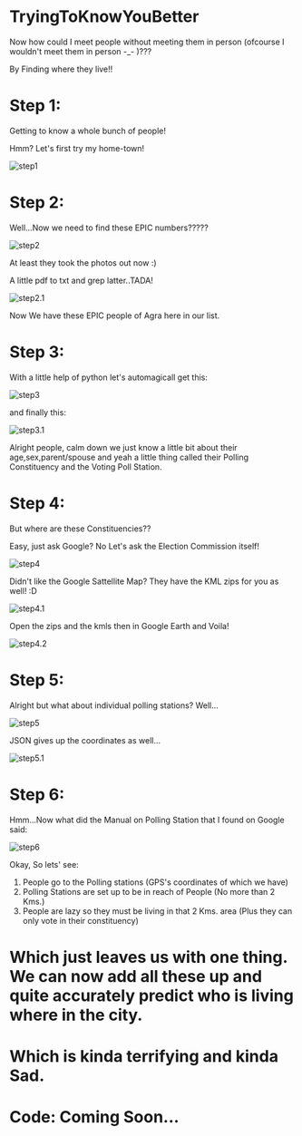 # TryingToKnowYouBetter

Now how could I meet people without meeting them in person (ofcourse I wouldn't meet them in person -_- )???

By Finding where they live!!


# Step 1:

Getting to know a whole bunch of people!

Hmm? Let's first try my home-town!

![step1](step1.png)


# Step 2:

Well...Now we need to find these EPIC numbers?????

![step2](step2.png)

At least they took the photos out now :)

A little pdf to txt and grep latter..TADA!

![step2.1](step2.1.png)

Now We have these EPIC people of Agra here in our list.

# Step 3:

With a little help of python let's automagicall get this:

![step3](step3.png)

and finally this:

![step3.1](step3.1.png)


Alright people, calm down we just know a little bit about their age,sex,parent/spouse and yeah 
a little thing called their Polling Constituency and the Voting Poll Station.


# Step 4:

But where are these Constituencies??

Easy, just ask Google? No Let's ask the Election Commission itself!

![step4](step4.png)

Didn't like the Google Sattellite Map? They have the KML zips for you as well! :D

![step4.1](step4.1.png)

Open the zips and the kmls then in Google Earth and Voila! 

![step4.2](step4.2.png)


# Step 5:

Alright but what about individual polling stations? Well...

![step5](step5.png)

JSON gives up the coordinates as well...

![step5.1](step5.1.png)

# Step 6: 

Hmm...Now what did the Manual on Polling Station that I found on Google said:

![step6](step6.png)

Okay, So lets' see:

1. People go to the Polling stations (GPS's coordinates of which we have)
2. Polling Stations are set up to be in reach of People (No more than 2 Kms.)
3. People are lazy so they must be living in that 2 Kms. area (Plus they can only vote in their constituency)

# Which just leaves us with one thing. We can now add all these up and quite accurately predict who is living where in the city.

# Which is kinda terrifying and kinda Sad.


#  Code: Coming Soon...
 





